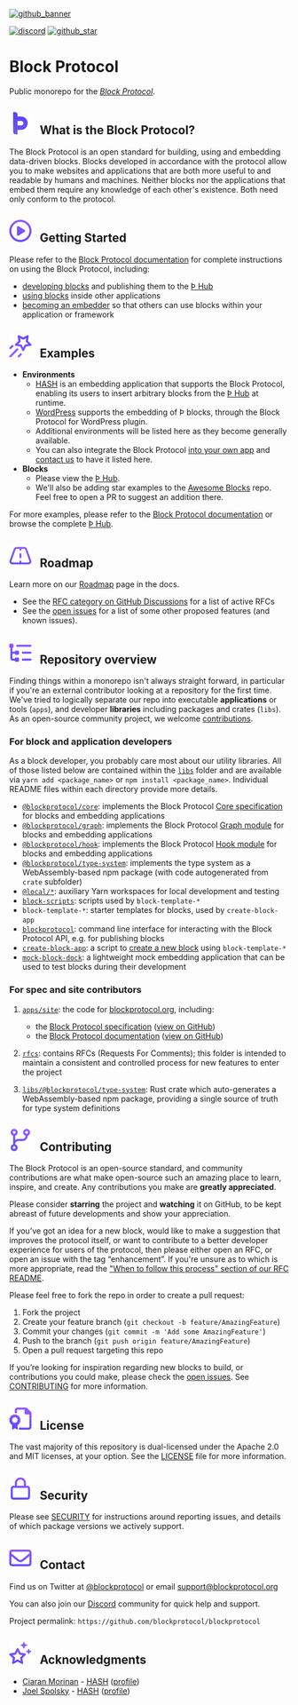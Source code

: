 [þ hub]: https://blockprotocol.org/hub?utm_medium=organic&utm_source=github_readme_blockprotocol-repo_root
[block protocol]: https://blockprotocol.org/?utm_medium=organic&utm_source=github_readme_blockprotocol-repo_root
[block protocol documentation]: https://blockprotocol.org/docs?utm_medium=organic&utm_source=github_readme_blockprotocol-repo_root
[block protocol specification]: https://blockprotocol.org/spec?utm_medium=organic&utm_source=github_readme_blockprotocol-repo_root
[blockprotocol.org]: https://blockprotocol.org/?utm_medium=organic&utm_source=github_readme_blockprotocol-repo_root
[becoming an embedder]: https://blockprotocol.org/docs/blocks/environments#other-environments?utm_medium=organic&utm_source=github_readme_blockprotocol-repo_root
[create a new block]: https://blockprotocol.org/docs/blocks/develop?utm_medium=organic&utm_source=github_readme_blockprotocol-repo_root
[contact us]: https://blockprotocol.org/contact?utm_medium=organic&utm_source=github_readme_blockprotocol-repo_root
[core specification]: https://blockprotocol.org/spec/core?utm_medium=organic&utm_source=github_readme_blockprotocol-repo_root
[developing blocks]: https://blockprotocol.org/docs/blocks/develop?utm_medium=organic&utm_source=github_readme_blockprotocol-repo_root
[discord]: https://blockprotocol.org/discord?utm_medium=organic&utm_source=github_readme_blockprotocol-repo_root
[graph module]: https://blockprotocol.org/spec/graph?utm_medium=organic&utm_source=github_readme_blockprotocol-repo_root
[hook module]: https://blockprotocol.org/spec/hook?utm_medium=organic&utm_source=github_readme_blockprotocol-repo_root
[roadmap]: https://blockprotocol.org/roadmap?utm_medium=organic&utm_source=github_readme_blockprotocol-repo_root
[using blocks]: https://blockprotocol.org/docs/blocks/environments?utm_medium=organic&utm_source=github_readme_blockprotocol-repo_root
[WordPress]: https://blockprotocol.org/docs/blocks/environments#wordpress?utm_medium=organic&utm_source=github_readme_blockprotocol-repo_root

<!-- markdownlint-disable link-fragments -->

[awesome blocks]: https://github.com/blockprotocol/awesome-blocks
[gh-what-is-the-bp]: #--what-is-the-block-protocol
[gh-getting-started]: #--getting-started
[gh-examples]: #--examples
[gh-roadmap]: #--roadmap
[gh-repo-overview]: #--repository-overview
[gh-contributing]: #--contributing
[gh-license]: #--license
[gh-security]: #--license
[gh-contact]: #--contact
[gh-acknowledgments]: #--acknowledgments
[github_banner]: #block-protocol
[github_star]: https://github.com/blockprotocol/blockprotocol#
[hash]: https://github.com/hashintel/hash/tree/main/apps/hash
[open issues]: https://github.com/blockprotocol/blockprotocol/issues?q=is%3Aissue+is%3Aopen

[![github_banner](https://static.blockprotocol.com/cdn-cgi/imagedelivery/EipKtqu98OotgfhvKf6Eew/f8b0bf95-88ea-47ea-cac2-49cb2851b700/github)][github_banner]

[![discord](https://img.shields.io/discord/1050770647564943402)][discord] [![github_star](https://img.shields.io/github/stars/blockprotocol/blockprotocol?label=Star%20on%20GitHub&style=social)][github_star]

# Block Protocol

Public monorepo for the _[Block Protocol]_.

## [![gh-what-is-the-bp](/.github/assets/gh_icon_what-is-the-block-protocol_20px-base.svg)][gh-what-is-the-bp] &nbsp; What is the Block Protocol?

The Block Protocol is an open standard for building, using and embedding data-driven blocks. Blocks developed in accordance with the protocol allow you to make websites and applications that are both more useful to and readable by humans and machines. Neither blocks nor the applications that embed them require any knowledge of each other's existence. Both need only conform to the protocol.

## [![a](/.github/assets/gh_icon_getting-started_20px-base.svg)][gh-getting-started] &nbsp; Getting Started

Please refer to the [Block Protocol documentation] for complete instructions on using the Block Protocol, including:

- [developing blocks] and publishing them to the [Þ Hub]
- [using blocks] inside other applications
- [becoming an embedder] so that others can use blocks within your application or framework

## [![a](/.github/assets/gh_icon_examples_20px-base.svg)][gh-examples] &nbsp; Examples

- **Environments**
  - [HASH] is an embedding application that supports the Block Protocol, enabling its users to insert arbitrary blocks from the [Þ Hub] at runtime.
  - [WordPress] supports the embedding of Þ blocks, through the Block Protocol for WordPress plugin.
  - Additional environments will be listed here as they become generally available.
  - You can also integrate the Block Protocol [into your own app](https://blockprotocol.org/docs/blocks/environments#other-environments?utm_medium=organic&utm_source=github_readme_blockprotocol-repo_root) and [contact us] to have it listed here.
- **Blocks**
  - Please view the [Þ Hub].
  - We'll also be adding star examples to the [Awesome Blocks] repo. Feel free to open a PR to suggest an addition there.

For more examples, please refer to the [Block Protocol documentation] or browse the complete [Þ Hub].

## [![a](/.github/assets/gh_icon_roadmap_20px-base.svg)][gh-roadmap] &nbsp; Roadmap

Learn more on our [Roadmap] page in the docs.

- See the [RFC category on GitHub Discussions](https://github.com/blockprotocol/blockprotocol/discussions/categories/rfc) for a list of active RFCs
- See the [open issues] for a list of some other proposed features (and known issues).

## [![a](/.github/assets/gh_icon_repo-overview_20px-base.svg)][gh-repo-overview] &nbsp; Repository overview

Finding things within a monorepo isn't always straight forward, in particular if you're an external contributor looking at a repository for the first time. We've tried to logically separate our repo into executable **applications** or tools (`apps`), and developer **libraries** including packages and crates (`libs`). As an open-source community project, we welcome [contributions](#contributing).

### For block and application developers

As a block developer, you probably care most about our utility libraries. All of those listed below are contained within the [`libs`](https://github.com/blockprotocol/blockprotocol/tree/main/libs/) folder and are available via `yarn add <package_name>` or `npm install <package_name>`. Individual README files within each directory provide more details.

- [`@blockprotocol/core`](https://github.com/blockprotocol/blockprotocol/tree/main/libs/@blockprotocol/core): implements the Block Protocol [Core specification] for blocks and embedding applications
- [`@blockprotocol/graph`](https://github.com/blockprotocol/blockprotocol/tree/main/libs/@blockprotocol/graph): implements the Block Protocol [Graph module] for blocks and embedding applications
- [`@blockprotocol/hook`](https://github.com/blockprotocol/blockprotocol/tree/main/libs/@blockprotocol/hook): implements the Block Protocol [Hook module] for blocks and embedding applications
- [`@blockprotocol/type-system`](https://github.com/blockprotocol/blockprotocol/tree/main/libs/@blockprotocol/type-system): implements the type system as a WebAssembly-based npm package (with code autogenerated from `crate` subfolder)
- [`@local/*`](https://github.com/blockprotocol/blockprotocol/tree/main/libs/@local): auxiliary Yarn workspaces for local development and testing
- [`block-scripts`](https://github.com/blockprotocol/blockprotocol/tree/main/libs/block-scripts): scripts used by `block-template-*`
- `block-template-*`: starter templates for blocks, used by `create-block-app`
- [`blockprotocol`](https://github.com/blockprotocol/blockprotocol/tree/main/libs/blockprotocol): command line interface for interacting with the Block Protocol API, e.g. for publishing blocks
- [`create-block-app`](https://github.com/blockprotocol/blockprotocol/tree/main/libs/create-block-app): a script to [create a new block] using `block-template-*`
- [`mock-block-dock`](https://github.com/blockprotocol/blockprotocol/tree/main/libs/mock-block-dock): a lightweight mock embedding application that can be used to test blocks during their development

### For spec and site contributors

1.  [`apps/site`](https://github.com/blockprotocol/blockprotocol/tree/main/apps/site): the code for [blockprotocol.org], including:

    - the [Block Protocol specification] ([view on GitHub](https://github.com/blockprotocol/blockprotocol/tree/main/apps/site/src/_pages/docs/4_spec))
    - the [Block Protocol documentation] ([view on GitHub](https://github.com/blockprotocol/blockprotocol/tree/main/apps/site/src/_pages/docs))

1.  [`rfcs`](https://github.com/blockprotocol/blockprotocol/tree/main/rfcs): contains RFCs (Requests For Comments); this folder is intended to maintain a consistent and controlled process for new features to enter the project

1.  [`libs/@blockprotocol/type-system`](https://github.com/blockprotocol/blockprotocol/tree/main/libs/@blockprotocol/type-system): Rust crate which auto-generates a WebAssembly-based npm package, providing a single source of truth for type system definitions

## [![a](/.github/assets/gh_icon_contributing_20px-base.svg)][gh-contributing] &nbsp; Contributing

The Block Protocol is an open-source standard, and community contributions are what make open-source such an amazing place to learn, inspire, and create. Any contributions you make are **greatly appreciated**.

Please consider **starring** the project and **watching** it on GitHub, to be kept abreast of future developments and show your appreciation.

If you’ve got an idea for a new block, would like to make a suggestion that improves the protocol itself, or want to contribute to a better developer experience for users of the protocol, then please either open an RFC, or open an issue with the tag “enhancement”. If you're unsure as to which is more appropriate, read the ["When to follow this process" section of our RFC README](rfcs/README.md#when-to-follow-this-process).

Please feel free to fork the repo in order to create a pull request:

1.  Fork the project
1.  Create your feature branch (`git checkout -b feature/AmazingFeature`)
1.  Commit your changes (`git commit -m 'Add some AmazingFeature'`)
1.  Push to the branch (`git push origin feature/AmazingFeature`)
1.  Open a pull request targeting this repo

If you’re looking for inspiration regarding new blocks to build, or contributions you could make, please check the [open issues]. See [CONTRIBUTING](/.github/CONTRIBUTING.md) for more information.

## [![a](/.github/assets/gh_icon_license_20px-base.svg)][gh-license] &nbsp; License

The vast majority of this repository is dual-licensed under the Apache 2.0 and MIT licenses, at your option. See the [LICENSE](LICENSE.md) file for more information.

## [![a](/.github/assets/gh_icon_security_20px-base.svg)][gh-security] &nbsp; Security

Please see [SECURITY](/.github/SECURITY.md) for instructions around reporting issues, and details of which package versions we actively support.

## [![a](/.github/assets/gh_icon_contact_20px-base.svg)][gh-contact] &nbsp; Contact

Find us on Twitter at [@blockprotocol](https://twitter.com/blockprotocol) or email [support@blockprotocol.org](mailto:support@blockprotocol.org)

You can also join our [Discord] community for quick help and support.

Project permalink: `https://github.com/blockprotocol/blockprotocol`

## [![a](/.github/assets/gh_icon_acknowledgement_20px-base.svg)][gh-acknowledgments] &nbsp; Acknowledgments

- [Ciaran Morinan](https://github.com/CiaranMn) - [HASH](https://hash.ai/?utm_medium=organic&utm_source=github_readme_blockprotocol-repo_root) ([profile](https://hash.ai/@ciaran))
- [Joel Spolsky](https://github.com/jspolsky) - [HASH](?utm_medium=organic&utm_source=github_readme_blockprotocol-repo_root) ([profile](https://hash.ai/@spolsky))
